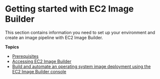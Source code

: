 # Getting started with EC2 Image Builder<a name="getting-started-image-builder"></a>

This section contains information you need to set up your environment and create an image pipeline with EC2 Image Builder\.

**Topics**
+ [Prerequisites](image-builder-setting-up.md)
+ [Accessing EC2 Image Builder](image-builder-accessing-prereq.md)
+ [Build and automate an operating system image deployment using the EC2 Image Builder console](image-builder-image-deployment-console.md)
